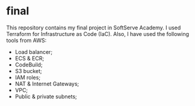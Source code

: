 # final

This repository contains my final project in SoftServe Academy. 
I used Terraform for Infrastructure as Code (IaC).
Also, I have used the following tools from AWS:

  - Load balancer;
  - ECS & ECR;
  - CodeBuild;
  - S3 bucket;
  - IAM roles;
  - NAT & Internet Gateways;
  - VPC;
  - Public & private subnets;
